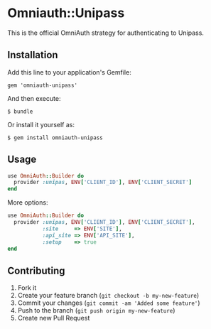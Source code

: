 # Omniauth::Unipass

This is the official OmniAuth strategy for authenticating to Unipass.

## Installation

Add this line to your application's Gemfile:

    gem 'omniauth-unipass'

And then execute:

    $ bundle

Or install it yourself as:

    $ gem install omniauth-unipass

## Usage

```ruby
use OmniAuth::Builder do
  provider :unipas, ENV['CLIENT_ID'], ENV['CLIENT_SECRET']
end
```

More options:

```ruby
use OmniAuth::Builder do
  provider :unipas, ENV['CLIENT_ID'], ENV['CLIENT_SECRET'],
           :site     => ENV['SITE'],
           :api_site => ENV['API_SITE'],
           :setup    => true
end
```

## Contributing

1. Fork it
2. Create your feature branch (`git checkout -b my-new-feature`)
3. Commit your changes (`git commit -am 'Added some feature'`)
4. Push to the branch (`git push origin my-new-feature`)
5. Create new Pull Request
